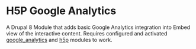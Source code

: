 H5P Google Analytics
=====

A Drupal 8 Module that adds basic Google Analytics integration into Embed view
of the interactive content. Requires configured and activated
[google_analytics](https://www.drupal.org/project/google_analytics) and
[h5p](https://www.drupal.org/project/h5p) modules to work.
